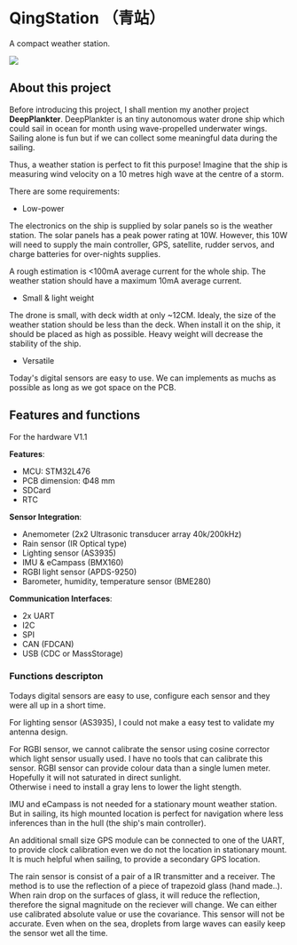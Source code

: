# QingStation （青站）
A compact weather station.

![](figures/qingstation-render1.png)

## About this project
Before introducing this project, I shall mention my another project **DeepPlankter**.
DeepPlankter is an tiny autonomous water drone ship which could sail in ocean for month using wave-propelled underwater wings.
Sailing alone is fun but if we can collect some meaningful data during the sailing. 

Thus, a weather station is perfect to fit this purpose! 
Imagine that the ship is measuring wind velocity on a 10 metres high wave at the centre of a storm. 

There are some requirements:

- Low-power

The electronics on the ship is supplied by solar panels so is the weather station. 
The solar panels has a peak power rating at 10W. 
However, this 10W will need to supply the main controller, GPS, satellite, rudder servos, and charge batteries for over-nights supplies.

A rough estimation is <100mA average current for the whole ship. 
The weather station should have a maximum 10mA average current. 

- Small & light weight

The drone is small, with deck width at only ~12CM. 
Idealy, the size of the weather station should be less than the deck. 
When install it on the ship, it should be placed as high as possible. 
Heavy weight will decrease the stability of the ship. 

- Versatile

Today's digital sensors are easy to use. 
We can implements as muchs as possible as long as we got space on the PCB. 

## Features and functions

For the hardware V1.1

**Features**: 
- MCU: STM32L476
- PCB dimension: Φ48 mm
- SDCard
- RTC

**Sensor Integration**:
- Anemometer (2x2 Ultrasonic transducer array 40k/200kHz)
- Rain sensor (IR Optical type)
- Lighting sensor (AS3935)
- IMU & eCampass (BMX160)
- RGBI light sensor (APDS-9250)
- Barometer, humidity, temperature sensor (BME280)

**Communication Interfaces**:
- 2x UART
- I2C
- SPI
- CAN (FDCAN)
- USB (CDC or MassStorage)

### Functions descripton

Todays digital sensors are easy to use, configure each sensor and they were all up in a short time. 

For lighting sensor (AS3935), I could not make a easy test to validate my antenna design. 

For RGBI sensor, we cannot calibrate the sensor using cosine corrector which light sensor usually used. 
I have no tools that can calibrate this sensor. 
RGBI sensor can provide colour data than a single lumen meter. 
Hopefully it will not saturated in direct sunlight.  
Otherwise i need to install a gray lens to lower the light stength. 
  
IMU and eCampass is not needed for a stationary mount weather station. 
But in sailing, its high mounted location is perfect for navigation where less inferences than in the hull (the ship's main controller). 

An additional small size GPS module can be connected to one of the UART, 
to provide clock calibration even we do not the location in stationary mount. 
It is much helpful when sailing, to provide a secondary GPS location.

The rain sensor is consist of a pair of a IR transmitter and a receiver. 
The method is to use the reflection of a piece of trapezoid glass (hand made..). 
When rain drop on the surfaces of glass, it will reduce the reflection, therefore the signal magnitude on the reciever will change.
We can either use calibrated absolute value or use the covariance. 
This sensor will not be accurate. Even when on the sea, droplets from large waves can easily keep the sensor wet all the time.  






